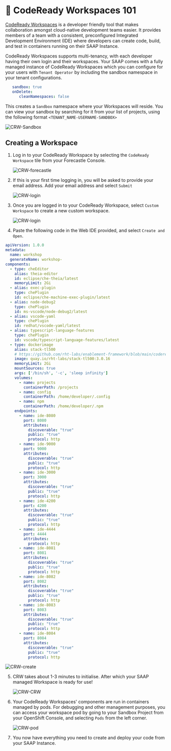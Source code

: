 # 🐠 CodeReady Workspaces 101

[CodeReady Workspaces](https://www.redhat.com/en/technologies/jboss-middleware/codeready-workspaces) is a developer friendly tool that makes collaboration amongst cloud-native development teams easier. It provides members of a team with a consistent, preconfigured Integrated Development Environment (IDE) where developers can create code, build, and test in containers running on their SAAP Instance.

CodeReady Workspaces supports multi-tenancy, with each developer having their own login and their workspaces. Your SAAP comes with a fully managed instance of CodeReady Workspaces which you can configure  for your users with `Tenant Operator` by including the sandbox namespace in your tenant configurations.

````yaml
   sandbox: true
   onDelete:
      cleanNamespaces: false
````

This creates a `Sandbox` namespace where your Workspaces will reside. You can view your sandbox by searching for it from your list of projects, using the following format `<TENANT_NAME-USERNAME-SANDBOX>`

   ![CRW-Sandbox](./images/CRW-sandbox.png)


## Creating a Workspace

1. Log in to your CodeReady Workspace by selecting the `CodeReady Workspace` tile from your Forecastle Console.

   ![CRW-forecastle](./images/CRW-forecastle.png)


2. If this is your first time logging in, you will be asked to provide your email address. Add your email address and select `Submit`

   ![CRW-login](./images/CRW-login.png)

3. Once you are logged in to your CodeReady Workspace, select `Custom Workspace` to create a new custom workspace. 

   ![CRW-login](./images/CRW-login.png)


4. Paste the following code in the Web IDE provided, and select `Create and Open`.

````yaml
apiVersion: 1.0.0
metadata:
  name: workshop
  generateName: workshop-
components:
  - type: cheEditor
    alias: theia-editor
    id: eclipse/che-theia/latest
    memoryLimit: 2Gi
  - alias: exec-plugin
    type: chePlugin
    id: eclipse/che-machine-exec-plugin/latest
  - alias: node-debug2
    type: chePlugin
    id: ms-vscode/node-debug2/latest
  - alias: vscode-yaml
    type: chePlugin
    id: redhat/vscode-yaml/latest
  - alias: typescript-language-features
    type: chePlugin
    id: vscode/typescript-language-features/latest
  - type: dockerimage
    alias: stack-tl500
    # https://github.com/rht-labs/enablement-framework/blob/main/codereadyworkspaces/stack/Dockerfile
    image: quay.io/rht-labs/stack-tl500:3.0.16
    memoryLimit: 2Gi
    mountSources: true
    args: ['/bin/sh', '-c', 'sleep infinity']
    volumes:
      - name: projects
        containerPath: /projects
      - name: config
        containerPath: /home/developer/.config
      - name: npm
        containerPath: /home/developer/.npm
    endpoints:
      - name: ide-8080
        port: 8080
        attributes:
          discoverable: "true"
          public: "true"
          protocol: http
      - name: ide-9000
        port: 9000
        attributes:
          discoverable: "true"
          public: "true"
          protocol: http
      - name: ide-3000
        port: 3000
        attributes:
          discoverable: "true"
          public: "true"
          protocol: http
      - name: ide-4200
        port: 4200
        attributes:
          discoverable: "true"
          public: "true"
          protocol: http
      - name: ide-4444
        port: 4444
        attributes:
          protocol: http
      - name: ide-8081
        port: 8081
        attributes:
          discoverable: "true"
          public: "true"
          protocol: http
      - name: ide-8082
        port: 8082
        attributes:
          discoverable: "true"
          public: "true"
          protocol: http
      - name: ide-8083
        port: 8083
        attributes:
          discoverable: "true"
          public: "true"
          protocol: http
      - name: ide-8084
        port: 8084
        attributes:
          discoverable: "true"
          public: "true"
          protocol: http
````

   ![CRW-create](./images/CRW-create.png)

5. CRW takes about 1-3 minutes to initialise. After which your SAAP managed Workspace is ready for use!

   ![CRW-CRW](./images/CRW-CRW.png)


6. Your CodeReady Workspaces' components are run in containers managed by pods. For debugging and other management purposes, you can access your workspace pod by going to your Sandbox Project from your OpenShift Console, and selecting `Pods` from the left corner.


   ![CRW-pod](./images/CRW-pod.png)

7. You now have everything you need to create and deploy your code from your SAAP Instance.  